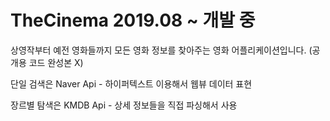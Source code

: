 # TheCinema 2019.08 ~ 개발 중
상영작부터 예전 영화들까지 모든 영화 정보를 찾아주는 영화 어플리케이션입니다. (공개용 코드 완성본 X)

단일 검색은 Naver Api  - 하이퍼텍스트 이용해서 웹뷰 데이터 표현

장르별 탐색은 KMDB Api - 상세 정보들을 직접 파싱해서 사용 

